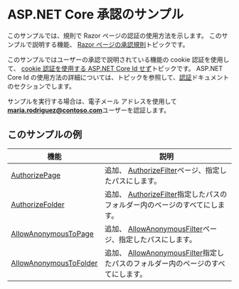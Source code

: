 # <a name="aspnet-core-authorization-sample"></a>ASP.NET Core 承認のサンプル

このサンプルでは、規則で Razor ページの認証の使用方法を示します。 このサンプルで説明する機能、 [Razor ページの承認規則](https://docs.microsoft.com/aspnet/core/security/authorization/razor-pages-authorization)トピックです。

このサンプルではユーザーの承認で説明されている機能の cookie 認証を使用して、 [cookie 認証を使用する ASP.NET Core Id せず](https://docs.microsoft.com/aspnet/core/security/authentication/cookie)トピックです。 ASP.NET Core Id の使用方法の詳細については、トピックを参照して、[認証](https://docs.microsoft.com/aspnet/core/security/authentication/index)ドキュメントのセクションでします。

サンプルを実行する場合は、電子メール アドレスを使用して**maria.rodriguez@contoso.com**ユーザーを認証します。

## <a name="examples-in-this-sample"></a>このサンプルの例

|                                                                              機能                                                                               |                                                                                        説明                                                                                         |
|--------------------------------------------------------------------------------------------------------------------------------------------------------------------|--------------------------------------------------------------------------------------------------------------------------------------------------------------------------------------------|
|          [AuthorizePage](https://docs.microsoft.com/dotnet/api/microsoft.extensions.dependencyinjection.pageconventioncollectionextensions.authorizepage)          |                追加、 [AuthorizeFilter](https://docs.microsoft.com/dotnet/api/microsoft.aspnetcore.mvc.authorization.authorizefilter)ページ、指定したパスにします。                |
|        [AuthorizeFolder](https://docs.microsoft.com/dotnet/api/microsoft.extensions.dependencyinjection.pageconventioncollectionextensions.authorizefolder)        |      追加、 [AuthorizeFilter](https://docs.microsoft.com/dotnet/api/microsoft.aspnetcore.mvc.authorization.authorizefilter)指定したパスのフォルダー内のページのすべてにします。      |
|   [AllowAnonymousToPage](https://docs.microsoft.com/dotnet/api/microsoft.extensions.dependencyinjection.pageconventioncollectionextensions.allowanonymoustopage)   |            追加、 [AllowAnonymousFilter](https://docs.microsoft.com/dotnet/api/microsoft.aspnetcore.mvc.authorization.allowanonymousfilter)ページ、指定したパスにします。            |
| [AllowAnonymousToFolder](https://docs.microsoft.com/dotnet/api/microsoft.extensions.dependencyinjection.pageconventioncollectionextensions.allowanonymoustofolder) | 追加、 [AllowAnonymousFilter](https://docs.microsoft.com/dotnet/api/microsoft.aspnetcore.mvc.authorization.allowanonymousfilter)指定したパスのフォルダー内のページのすべてにします。 |


